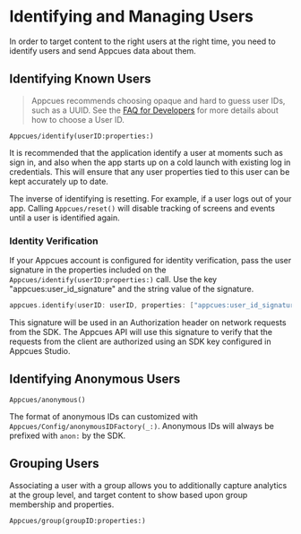 # Identifying and Managing Users

In order to target content to the right users at the right time, you need to identify users and send Appcues data about them.

## Identifying Known Users

> Appcues recommends choosing opaque and hard to guess user IDs, such as a UUID. See the [FAQ for Developers](https://docs.appcues.com/article/159-faq#choosing-a-user-id) for more details about how to choose a User ID.

``Appcues/identify(userID:properties:)``

It is recommended that the application identify a user at moments such as sign in, and also when the app starts up on a cold launch with existing log in credentials. This will ensure that any user properties tied to this user can be kept accurately up to date.

The inverse of identifying is resetting. For example, if a user logs out of your app. Calling ``Appcues/reset()`` will disable tracking of screens and events until a user is identified again.

### Identity Verification
If your Appcues account is configured for identity verification, pass the user signature in the properties included on the ``Appcues/identify(userID:properties:)`` call. Use the key "appcues:user_id_signature" and the string value of the signature.

```swift
appcues.identify(userID: userID, properties: ["appcues:user_id_signature": signature])
```

This signature will be used in an Authorization header on network requests from the SDK. The Appcues API will use this signature to verify that the requests from the client are authorized using an SDK key configured in Appcues Studio.

## Identifying Anonymous Users

``Appcues/anonymous()``

The format of anonymous IDs can customized with ``Appcues/Config/anonymousIDFactory(_:)``. Anonymous IDs will always be prefixed with `anon:` by the SDK.

## Grouping Users

Associating a user with a group allows you to additionally capture analytics at the group level, and target content to show based upon group membership and properties.

``Appcues/group(groupID:properties:)``

